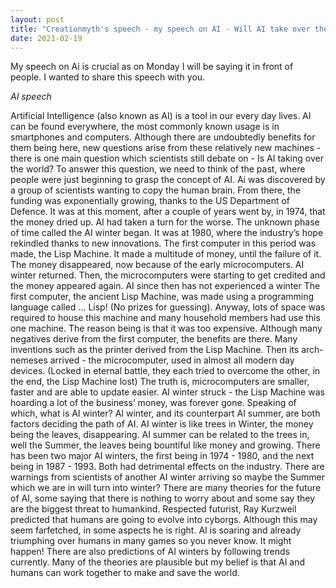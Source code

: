 ```yaml
---
layout: post
title: "Creationmyth's speech - my speech on AI - Will AI take over the world?"
date: 2021-02-19
---
```


My speech on Ai is crucial as on Monday I will be saying it in front of people. I wanted to share this speech with you.

<h><em>AI speech</em></h>


Artificial Intelligence (also known as AI) is a tool in our every day lives. AI can be found everywhere, the most commonly known usage is in smartphones and computers. Although there are undoubtedly benefits for them being here, new questions arise from these relatively new machines - there is one main question which scientists still debate on - Is AI taking over the world?
To answer this question, we need to think of the past, where people were just beginning to grasp the concept of AI. Ai was discovered by a group of scientists wanting to copy the human brain. From there, the funding was exponentially growing, thanks to the US Department of Defence. It was at this moment, after a couple of years went by, in 1974, that the money dried up. AI had taken a turn for the worse. The unknown phase of time called the AI winter began.
It was at 1980, where the industry’s hope rekindled thanks to new innovations. The first computer in this period was made, the Lisp Machine. It made a multitude of money, until the failure of it. The money disappeared, now because of the early microcomputers. AI winter returned. Then, the microcomputers were starting to get credited and the money appeared again. AI since then has not experienced a winter
The first computer, the ancient Lisp Machine, was made using a programming language called … Lisp! (No prizes for guessing). Anyway, lots of space was required to house this machine and many household members had use this one machine. The reason being is that it was too expensive. Although many negatives derive from the first computer, the benefits are there. Many inventions such as the printer derived from the Lisp Machine. Then its arch-nemeses arrived - the microcomputer, used in almost all modern day devices. (Locked in eternal battle, they each tried to overcome the other, in the end, the Lisp Machine lost) The truth is, microcomputers are smaller, faster and are able to update easier.
AI winter struck - the Lisp Machine was hoarding a lot of the business’ money, was forever gone. Speaking of which, what is AI winter?
AI winter, and its counterpart AI summer, are both factors deciding the path of AI. AI winter is like trees in Winter, the money being the leaves, disappearing. AI summer can be related to the trees in, well the Summer, the leaves being bountiful like money and growing. There has been two major AI winters, the first being in 1974 - 1980, and the next being in 1987 - 1993. Both had detrimental effects on the industry. There are warnings from scientists of another AI winter arriving so maybe the Summer which we are in will turn into winter?
There are many theories for the future of AI, some saying that there is nothing to worry about and some say they are the biggest threat to humankind. Respected futurist, Ray Kurzweil predicted that humans are going to evolve into cyborgs. Although this may seem farfetched, in some aspects he is right. AI is soaring and already triumphing over humans in many games so you never know. It might happen!
There are also predictions of AI winters by following trends currently. Many of the theories are plausible but my belief is that AI and humans can work together to make and save the world.

